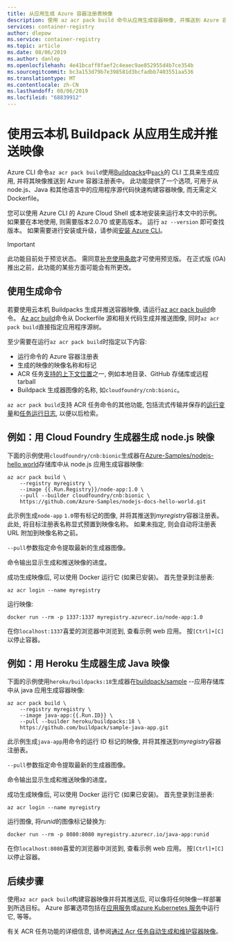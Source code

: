 ```yaml
---
title: 从应用生成 Azure 容器注册表映像
description: 使用 az acr pack build 命令从应用生成容器映像, 并推送到 Azure 容器注册表, 无需使用 Dockerfile。
services: container-registry
author: dlepow
ms.service: container-registry
ms.topic: article
ms.date: 08/06/2019
ms.author: danlep
ms.openlocfilehash: 4e41bcaff8faef2c4eaec9ae852955d4b7ce354b
ms.sourcegitcommit: bc3a153d79b7e398581d3bcfadbb7403551aa536
ms.translationtype: MT
ms.contentlocale: zh-CN
ms.lasthandoff: 08/06/2019
ms.locfileid: "68839912"
---
```

# <a name="build-and-push-an-image-from-an-app-using-a-cloud-native-buildpack"></a>使用云本机 Buildpack 从应用生成并推送映像

Azure CLI 命令`az acr pack build`使用[Buildpacks](https://buildpacks.io/)中[`pack`](https://github.com/buildpack/pack)的 CLI 工具来生成应用, 并将其映像推送到 Azure 容器注册表中。 此功能提供了一个选项, 可用于从 node.js、Java 和其他语言中的应用程序源代码快速构建容器映像, 而无需定义 Dockerfile。

您可以使用 Azure CLI 的 Azure Cloud Shell 或本地安装来运行本文中的示例。 如果要在本地使用, 则需要版本2.0.70 或更高版本。 运行 `az --version` 即可查找版本。 如果需要进行安装或升级，请参阅[安装 Azure CLI][azure-cli-install]。

> [!IMPORTANT]
> 此功能目前处于预览状态。 需同意[补充使用条款][terms-of-use]才可使用预览版。 在正式版 (GA) 推出之前，此功能的某些方面可能会有所更改。

## <a name="use-the-build-command"></a>使用生成命令

若要使用云本机 Buildpacks 生成并推送容器映像, 请运行[az acr pack build][az-acr-pack-build]命令。 [Az acr build][az-acr-build]命令从 Dockerfile 源和相关代码生成并推送图像, 同时`az acr pack build`直接指定应用程序源树。

至少需要在运行`az acr pack build`时指定以下内容:

* 运行命令的 Azure 容器注册表
* 生成的映像的映像名称和标记
* ACR 任务[支持的上下文位置](container-registry-tasks-overview.md#quick-task)之一, 例如本地目录、GitHub 存储库或远程 tarball
* Buildpack 生成器图像的名称, 如`cloudfoundry/cnb:bionic`。  

`az acr pack build`支持 ACR 任务命令的其他功能, 包括流式传输并保存的[运行变量](container-registry-tasks-reference-yaml.md#run-variables)和[任务运行日志](container-registry-tasks-overview.md#view-task-logs), 以便以后检索。

## <a name="example-build-nodejs-image-with-cloud-foundry-builder"></a>例如：用 Cloud Foundry 生成器生成 node.js 映像

下面的示例使用`cloudfoundry/cnb:bionic`生成器在[Azure-Samples/nodejs-hello world](https://github.com/Azure-Samples/nodejs-docs-hello-world)存储库中从 node.js 应用生成容器映像:

```azurecli
az acr pack build \
    --registry myregistry \
    --image {{.Run.Registry}}/node-app:1.0 \
    --pull --builder cloudfoundry/cnb:bionic \
    https://github.com/Azure-Samples/nodejs-docs-hello-world.git
```

此示例生成`node-app` `1.0`带有标记的图像, 并将其推送到*myregistry*容器注册表。 此处, 将目标注册表名称显式预置到映像名称。 如果未指定, 则会自动将注册表 URL 附加到映像名称之前。

`--pull`参数指定命令提取最新的生成器图像。

命令输出显示生成和推送映像的进度。 

成功生成映像后, 可以使用 Docker 运行它 (如果已安装)。 首先登录到注册表:

```azurecli
az acr login --name myregistry
```

运行映像:

```console
docker run --rm -p 1337:1337 myregistry.azurecr.io/node-app:1.0
```

在你`localhost:1337`喜爱的浏览器中浏览到, 查看示例 web 应用。 按`[Ctrl]+[C]`以停止容器。

## <a name="example-build-java-image-with-heroku-builder"></a>例如：用 Heroku 生成器生成 Java 映像

下面的示例使用`heroku/buildpacks:18`生成器在[buildpack/sample](https://github.com/buildpack/sample-java-app) --应用存储库中从 java 应用生成容器映像:

```azurecli
az acr pack build \
    --registry myregistry \
    --image java-app:{{.Run.ID}} \
    --pull --builder heroku/buildpacks:18 \
    https://github.com/buildpack/sample-java-app.git
```

此示例生成`java-app`用命令的运行 ID 标记的映像, 并将其推送到*myregistry*容器注册表。

`--pull`参数指定命令提取最新的生成器图像。

命令输出显示生成和推送映像的进度。 

成功生成映像后, 可以使用 Docker 运行它 (如果已安装)。 首先登录到注册表:

```azurecli
az acr login --name myregistry
```

运行图像, 将*runid*的图像标记替换为:

```console
docker run --rm -p 8080:8080 myregistry.azurecr.io/java-app:runid
```

在你`localhost:8080`喜爱的浏览器中浏览到, 查看示例 web 应用。 按`[Ctrl]+[C]`以停止容器。


## <a name="next-steps"></a>后续步骤

使用`az acr pack build`构建容器映像并将其推送后, 可以像将任何映像一样部署到所选目标。 Azure 部署选项包括在[应用服务](../app-service/containers/tutorial-custom-docker-image.md)或[azure Kubernetes 服务](../aks/tutorial-kubernetes-deploy-cluster.md)中运行它, 等等。

有关 ACR 任务功能的详细信息, 请参阅[通过 Acr 任务自动生成和维护容器映像](container-registry-tasks-overview.md)。


<!-- LINKS - External -->
[terms-of-use]: https://azure.microsoft.com/support/legal/preview-supplemental-terms/

<!-- LINKS - Internal -->
[azure-cli-install]: /cli/azure/install-azure-cli
[az-acr-build]: /cli/azure/acr/task
[az-acr-pack-build]: /cli/azure/acr/pack#az-acr-pack-build
